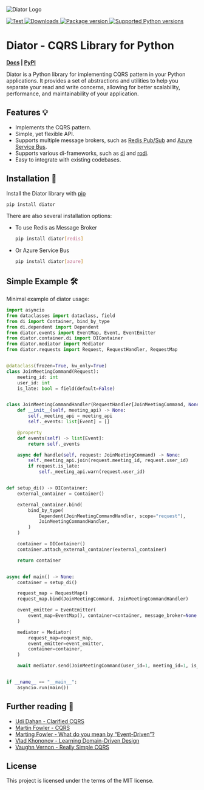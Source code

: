 ![Diator Logo](https://github.com/akhundMurad/diator/blob/main/assets/logo_diator.svg?raw=true)

<a href="https://github.com/akhundMurad/diator/actions?query=setup%3ACI%2FCD+event%3Apush+branch%3Amain" target="_blank">
    <img src="https://github.com/akhundMurad/diator/actions/workflows/setup.yml/badge.svg?event=push&branch=main" alt="Test">
</a>
<a href="https://pepy.tech/project/diator" target="_blank">
    <img src="https://static.pepy.tech/personalized-badge/diator?period=total&units=international_system&left_color=black&right_color=red&left_text=downloads" alt="Downloads">
</a>
<a href="https://pypi.org/project/diator" target="_blank">
    <img src="https://img.shields.io/pypi/v/diator?color=red&labelColor=black" alt="Package version">
</a>
<a href="https://pypi.org/project/diator" target="_blank">
    <img src="https://img.shields.io/pypi/pyversions/diator.svg?color=red&labelColor=black" alt="Supported Python versions">
</a>

# Diator - CQRS Library for Python
**[Docs](https://akhundmurad.github.io/diator/) | [PyPI](https://pypi.org/project/diator/)**

Diator is a Python library for implementing CQRS pattern in your Python applications. It provides a set of abstractions and utilities to help you separate your read and write concerns, allowing for better scalability, performance, and maintainability of your application.

## Features :bulb:

- Implements the CQRS pattern.
- Simple, yet flexible API.
- Supports multiple message brokers, such as [Redis Pub/Sub](https://redis.io/docs/manual/pubsub/) and [Azure Service Bus](https://learn.microsoft.com/en-us/azure/service-bus-messaging/service-bus-messaging-overview).
- Supports various di-frameworks, such as [di](https://github.com/adriangb/di) and [rodi](https://github.com/Neoteroi/rodi).
- Easy to integrate with existing codebases.

## Installation :triangular_ruler:

Install the Diator library with [pip](https://pypi.org/project/diator/)

```bash
pip install diator
```

There are also several installation options:

- To use Redis as Message Broker

    ```bash
    pip install diator[redis]
    ```

- Or Azure Service Bus

    ```bash
    pip install diator[azure]
    ```

## Simple Example :hammer_and_wrench:

Minimal example of diator usage:

```python
import asyncio
from dataclasses import dataclass, field
from di import Container, bind_by_type
from di.dependent import Dependent
from diator.events import EventMap, Event, EventEmitter
from diator.container.di import DIContainer
from diator.mediator import Mediator
from diator.requests import Request, RequestHandler, RequestMap


@dataclass(frozen=True, kw_only=True)
class JoinMeetingCommand(Request):
    meeting_id: int
    user_id: int
    is_late: bool = field(default=False)


class JoinMeetingCommandHandler(RequestHandler[JoinMeetingCommand, None]):
    def __init__(self, meeting_api) -> None:
        self._meeting_api = meeting_api
        self._events: list[Event] = []

    @property
    def events(self) -> list[Event]:
        return self._events

    async def handle(self, request: JoinMeetingCommand) -> None:
        self._meeting_api.join(request.meeting_id, request.user_id)
        if request.is_late:
            self._meeting_api.warn(request.user_id)


def setup_di() -> DIContainer:
    external_container = Container()

    external_container.bind(
        bind_by_type(
            Dependent(JoinMeetingCommandHandler, scope="request"),
            JoinMeetingCommandHandler,
        )
    )

    container = DIContainer()
    container.attach_external_container(external_container)

    return container


async def main() -> None:
    container = setup_di()

    request_map = RequestMap()
    request_map.bind(JoinMeetingCommand, JoinMeetingCommandHandler)

    event_emitter = EventEmitter(
        event_map=EventMap(), container=container, message_broker=None
    )

    mediator = Mediator(
        request_map=request_map,
        event_emitter=event_emitter,
        container=container,
    )

    await mediator.send(JoinMeetingCommand(user_id=1, meeting_id=1, is_late=True))


if __name__ == "__main__":
    asyncio.run(main())

```

## Further reading :scroll:

- [Udi Dahan - Clarified CQRS](https://udidahan.com/2009/12/09/clarified-cqrs/)
- [Martin Fowler - CQRS](https://martinfowler.com/bliki/CQRS.html)
- [Marting Fowler - What do you mean by “Event-Driven”?](https://martinfowler.com/articles/201701-event-driven.html)
- [Vlad Khononov - Learning Domain-Driven Design](https://www.oreilly.com/library/view/learning-domain-driven-design/9781098100124/)
- [Vaughn Vernon - Really Simple CQRS](https://kalele.io/really-simple-cqrs/)

## License

This project is licensed under the terms of the MIT license.
